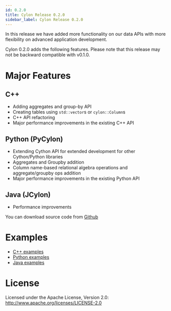 ```yaml
---
id: 0.2.0
title: Cylon Release 0.2.0
sidebar_label: Cylon Release 0.2.0
---
```


In this release we have added more functionality on our data APIs with more flexibility on advanced
application development.

Cylon 0.2.0 adds the following features. Please note that this release may not be backward
 compatible with v0.1.0.

# Major Features

## C++

- Adding aggregates and group-by API
- Creating tables using `std::vector`s or `cylon::Column`s
- C++ API refactoring
- Major performance improvements in the existing C++ API

## Python (PyCylon)

- Extending Cython API for extended development for other Cython/Python libraries
- Aggregates and Groupby addition
- Column name-based relational algebra operations and aggregate/groupby ops addition
- Major performance improvements in the existing Python API

## Java (JCylon)

- Performance improvements

You can download source code from [Github](https://github.com/cylondata/cylon/releases)

# Examples

- [C++ examples](https://github.com/cylondata/cylon/tree/0.2.0/cpp/src/examples)
- [Python examples](https://github.com/cylondata/cylon/tree/0.2.0/python/examples)
- [Java examples](https://github.com/cylondata/cylon/tree/0.2.0/java/src/main/java/org/cylondata/cylon/examples)

# License

Licensed under the Apache License, Version 2.0: http://www.apache.org/licenses/LICENSE-2.0